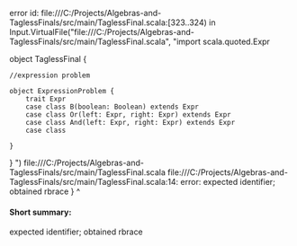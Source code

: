 error id: file:///C:/Projects/Algebras-and-TaglessFinals/src/main/TaglessFinal.scala:[323..324) in Input.VirtualFile("file:///C:/Projects/Algebras-and-TaglessFinals/src/main/TaglessFinal.scala", "import scala.quoted.Expr

object TaglessFinal {

    //expression problem

    object ExpressionProblem {
        trait Expr
        case class B(boolean: Boolean) extends Expr
        case class Or(left: Expr, right: Expr) extends Expr
        case class And(left: Expr, right: Expr) extends Expr
        case class 

    }
}
")
file:///C:/Projects/Algebras-and-TaglessFinals/src/main/TaglessFinal.scala
file:///C:/Projects/Algebras-and-TaglessFinals/src/main/TaglessFinal.scala:14: error: expected identifier; obtained rbrace
    }
    ^
#### Short summary: 

expected identifier; obtained rbrace